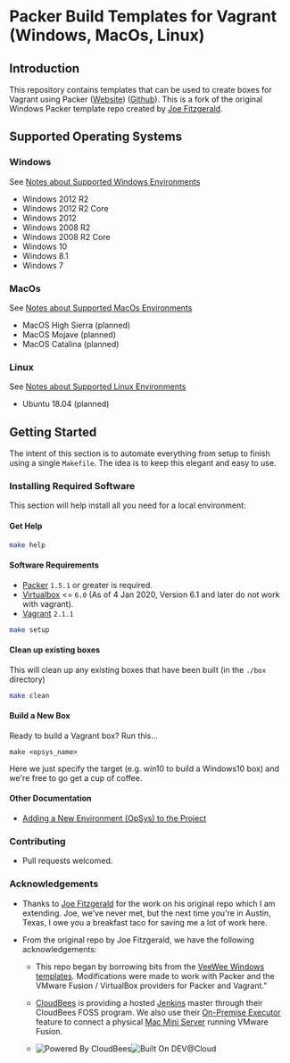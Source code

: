 # Packer Build Templates for Vagrant (Windows, MacOs, Linux)

## Introduction

This repository contains templates that can be used to create boxes for Vagrant using Packer ([Website](http://www.packer.io)) 
([Github](http://github.com/mitchellh/packer)).  This is a fork of the original Windows Packer template repo created 
by [Joe Fitzgerald](https://github.com/joefitzgerald/packer-windows). 

## Supported Operating Systems
### Windows 
See [Notes about Supported Windows Environments](./docs/windows/notes_about_supported_environments.md)
 * Windows 2012 R2
 * Windows 2012 R2 Core
 * Windows 2012
 * Windows 2008 R2
 * Windows 2008 R2 Core
 * Windows 10
 * Windows 8.1
 * Windows 7

### MacOs
See [Notes about Supported MacOs Environments](./docs/macos/notes_about_supported_environments.md)
 * MacOS High Sierra (planned)
 * MacOS Mojave (planned)
 * MacOS Catalina (planned)

### Linux
See [Notes about Supported Linux Environments](./docs/linux/notes_about_supported_environments.md)
  * Ubuntu 18.04 (planned)
 
## Getting Started
The intent of this section is to automate everything from setup to finish using
a single `Makefile`.  The idea is to keep this elegant and easy to use.

### Installing Required Software
This section will help install all you need for a local environment:
#### Get Help
```bash 
make help
```
#### Software Requirements
* [Packer](https://github.com/mitchellh/packer/blob/master/CHANGELOG.md) `1.5.1` or greater is required.
* [Virtualbox](https://www.virtualbox.org/) <= `6.0`  (As of 4 Jan 2020, Version 6.1 and later do not work with vagrant).
* [Vagrant](https://www.vagrantup.com/downloads.html) `2.1.1`

```bash
make setup
```

#### Clean up existing boxes
This will clean up any existing boxes that have been built (in the `./box` directory)
```bash
make clean
```

#### Build a New Box
Ready to build a Vagrant box?  Run this...
```
make <opsys_name>
```
Here we just specify the target (e.g. win10 to build a Windows10 box) and
we're free to go get a cup of coffee.

#### Other Documentation

* [Adding a New Environment (OpSys) to the Project](docs/adding_new_box.md)



### Contributing
* Pull requests welcomed.

### Acknowledgements

* Thanks to [Joe Fitzgerald](https://github.com/joefitzgerald/packer-windows) for the work on his original 
  repo which I am extending.  Joe, we've never met, but the next time you're in Austin, Texas, I owe you a 
  breakfast taco for saving me a lot of work here.

* From the original repo by Joe Fitzgerald, we have the following acknowledgements:

  * This repo began by borrowing bits from the [VeeWee Windows templates](https://github.com/jedi4ever/veewee/tree/master/templates). 
    Modifications were made to work with Packer and the VMware Fusion / VirtualBox providers for Packer and Vagrant." 

  * [CloudBees](http://www.cloudbees.com) is providing a hosted [Jenkins](http://jenkins-ci.org/) master through
    their CloudBees FOSS program. We also use their [On-Premise Executor](https://developer.cloudbees.com/bin/view/DEV/On-Premise+Executors) feature
    to connect a physical [Mac Mini Server](http://www.apple.com/mac-mini/server/) running VMware Fusion.

  * ![Powered By CloudBees](http://www.cloudbees.com/sites/default/files/Button-Powered-by-CB.png "Powered By CloudBees")![Built On DEV@Cloud](http://www.cloudbees.com/sites/default/files/Button-Built-on-CB-1.png "Built On DEV@Cloud")
